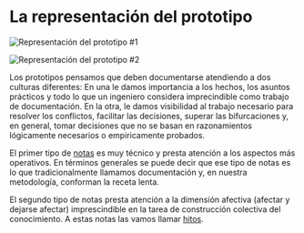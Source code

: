 # La representación del prototipo #

![Representación del prototipo #1](https://github.com/docART/documentacion/blob/recipe/prototyping/grafemas/prototipo.jpeg)

![Representación del prototipo #2](https://github.com/docART/documentacion/blob/recipe/prototyping/grafemas/prototipo2.jpeg)

Los prototipos pensamos que deben documentarse atendiendo a dos culturas diferentes: En una le damos importancia a los hechos, los asuntos prácticos y todo lo que un ingeniero considera imprecindible como trabajo de documentación. En la otra, le damos visibilidad al trabajo necesario para resolver los conflictos, facilitar las decisiones, superar las bifurcaciones y, en general, tomar decisiones que no se basan en razonamientos lógicamente necesarios o empiricamente probados. 

El primer tipo de [notas](https://github.com/docART/documentacion/blob/recipe/prototyping/06_descripcion_de_nota.md) es muy técnico y presta atención a los aspectos más operativos. En términos generales se puede decir que ese tipo de notas es lo que tradicionalmente llamamos documentación y, en nuestra metodología, conforman la receta lenta. 

El segundo tipo de notas presta atención a la dimensión afectiva (afectar y dejarse afectar) imprescindible en la tarea de construcción colectiva del conocimiento. A estas notas las vamos llamar [hitos](https://github.com/docART/documentacion/blob/recipe/prototyping/07_descripcion_de_un_hito.md).
